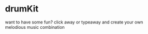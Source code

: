 # drumKit
want to have some fun?
click away or typeaway and create your own melodious music combination
